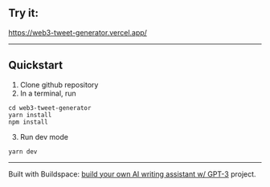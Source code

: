 ## Try it:

https://web3-tweet-generator.vercel.app/

---

## Quickstart

1. Clone github repository
2. In a terminal, run 

```
cd web3-tweet-generator
yarn install 
npm install
```

3. Run dev mode

```
yarn dev
```

---


Built with Buildspace: [build your own AI writing assistant w/ GPT-3](https://buildspace.so/builds/ai-writer) project.
